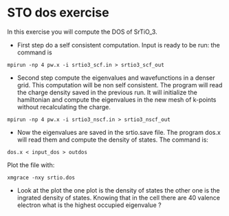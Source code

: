 # STO dos exercise

In this exercise you will compute the DOS of SrTiO_3. 

* First step do a self consistent computation. Input is ready to be run:
the command is 
```
mpirun -np 4 pw.x -i srtio3_scf.in > srtio3_scf_out
```

* Second step compute the eigenvalues and wavefunctions in a denser grid. This computation will be non self consistent. The program will read the charge density saved in the previous run. It will initialize the hamiltonian and compute the eigenvalues in the new mesh of k-points without recalculating the charge. 
```
mpirun -np 4 pw.x -i srtio3_nscf.in > srtio3_nscf_out 
```

* Now the eigenvalues are saved in the srtio.save file. The program dos.x will read them and compute the density of states. The command is:
```
dos.x < input_dos > outdos 
```

Plot the file with: 
```
xmgrace -nxy srtio.dos
```

* Look at the plot the one plot is the density of states the other one is the ingrated density of states. Knowing that in the cell there are 40 valence electron what is the highest occupied eigenvalue ? 
 
 	
